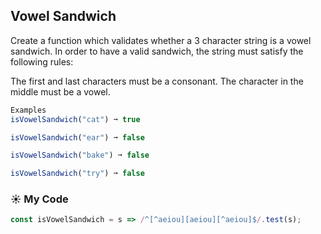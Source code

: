 ## Vowel Sandwich

Create a function which validates whether a 3 character string is a vowel sandwich. In order to have a valid sandwich, the string must satisfy the following rules:

The first and last characters must be a consonant.
The character in the middle must be a vowel.
```js
Examples
isVowelSandwich("cat") ➞ true

isVowelSandwich("ear") ➞ false

isVowelSandwich("bake") ➞ false

isVowelSandwich("try") ➞ false
```
### :sunny: My Code
```js
const isVowelSandwich = s => /^[^aeiou][aeiou][^aeiou]$/.test(s);
```
